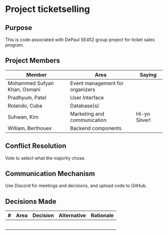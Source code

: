 # Project ticketselling

## Purpose

This is code associated with DePaul SE452 group project for ticket sales program.


## Project Members

| Member | Area | Saying |
| ------ | ---- | ------ |
| Mohammed Sufyan Khan, Osmani | Event management for organizers |        |
| Pradhyum, Patel | User Interface |        |
| Rolando, Cuba | Database(s) |        |
| Suhwan, Kim | Marketing and communication | Hi-yo Silver! |
| William, Berthouex | Backend components |        |

## Conflict Resolution

Vote to select what the majority chose.

## Communication Mechanism

Use Discord for meetings and decisions, and upload code to GitHub.

## Decisions Made

| # | Area | Decision | Alternative | Rationale |
| - | ---- | -------- | ----------- | --------- |
|   |      |          |             |           |
|   |      |          |             |           |
|   |      |          |             |           |
|   |      |          |             |           |
|   |      |          |             |           |

